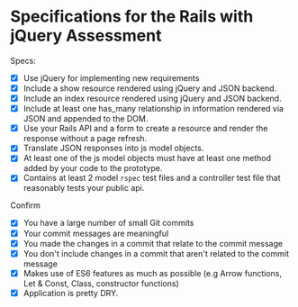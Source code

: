 # Specifications for the Rails with jQuery Assessment

Specs:
- [x] Use jQuery for implementing new requirements
- [x] Include a show resource rendered using jQuery and JSON backend.
- [x] Include an index resource rendered using jQuery and JSON backend.
- [x] Include at least one has_many relationship in information rendered via JSON and appended to the DOM.
- [x] Use your Rails API and a form to create a resource and render the response without a page refresh.
- [x] Translate JSON responses into js model objects.
- [x] At least one of the js model objects must have at least one method added by your code to the prototype.
- [x] Contains at least 2 model `rspec` test files and a controller test file that reasonably tests your public api.

Confirm
- [x] You have a large number of small Git commits
- [x] Your commit messages are meaningful
- [x] You made the changes in a commit that relate to the commit message
- [x] You don't include changes in a commit that aren't related to the commit message
- [x] Makes use of ES6 features as much as possible (e.g Arrow functions, Let & Const, Class, constructor functions)
- [x] Application is pretty DRY.
